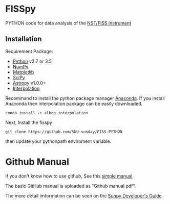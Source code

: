 # FISSpy
PYTHON code for data analysis of the [NST/FISS instrument](http://fiss.snu.ac.kr/)

Installation
------------

Requirement Package:

* [Python](http://www.python.org) v2.7 or 3.5
* [NumPy](http://numpy.scipy.org/)
* [Matplotlib](http://matplotlib.sourceforge.net/)
* [SciPy](http://www.scipy.org/)
* [Astropy](http://astropy.org) v1.0.0+
* [Interpolation](https://github.com/EconForge/interpolation.py)

Recommand to install the python package manager [Anaconda](https://www.continuum.io/why-anaconda).
If you install Anaconda then interpolation package can be easily downloaded.

    conda install -c albop interpolation

Next, Install the fisspy

    git clone https://github.com/SNU-sunday/FISS-PYTHON

then update your pythonpath enviroment variable.

# Github Manual
If you don't know how to use github, See this [simple manual](https://guides.github.com/activities/hello-world/).

The basic GitHub manual is uploaded as "Github manual.pdf".

The more detail imformation can be seen on the [Sunpy Developer's Guide](http://docs.sunpy.org/en/stable/dev.html).
